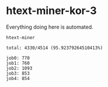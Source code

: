 # htext-miner-kor-3

Everything doing here is automated.

```
htext-miner

total: 4330/4514 (95.92379264510413%)

job0: 770
job1: 760
job2: 1093
job3: 853
job4: 854
```